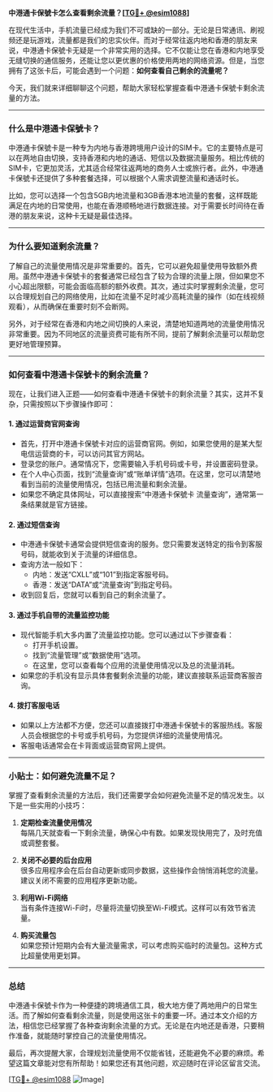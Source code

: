 **中港通卡保號卡怎么查看剩余流量？[[TG💪+ @esim1088](https://t.me/s/esim1088)]**

在现代生活中，手机流量已经成为我们不可或缺的一部分。无论是日常通讯、刷视频还是玩游戏，流量都是我们的忠实伙伴。而对于经常往返内地和香港的朋友来说，中港通卡保號卡无疑是一个非常实用的选择。它不仅能让您在香港和内地享受无缝切换的通信服务，还能让您以更优惠的价格使用两地的网络资源。但是，当您拥有了这张卡后，可能会遇到一个问题：**如何查看自己剩余的流量呢？**

今天，我们就来详细聊聊这个问题，帮助大家轻松掌握查看中港通卡保號卡剩余流量的方法。

---

### 什么是中港通卡保號卡？

中港通卡保號卡是一种专为内地与香港跨境用户设计的SIM卡。它的主要特点是可以在两地自由切换，支持香港和内地的通话、短信以及数据流量服务。相比传统的SIM卡，它更加灵活，尤其适合经常往返两地的商务人士或旅行者。此外，中港通卡保號卡还提供了多种套餐选择，可以根据个人需求调整流量和通话时长。

比如，您可以选择一个包含5GB内地流量和3GB香港本地流量的套餐，这样既能满足在内地的日常使用，也能在香港顺畅地进行数据连接。对于需要长时间待在香港的朋友来说，这种卡无疑是最佳选择。

---

### 为什么要知道剩余流量？

了解自己的流量使用情况是非常重要的。首先，它可以避免超量使用导致额外费用。虽然中港通卡保號卡的套餐通常已经包含了较为合理的流量上限，但如果您不小心超出限额，可能会面临高额的额外收费。其次，通过实时掌握剩余流量，您可以合理规划自己的网络使用，比如在流量不足时减少高耗流量的操作（如在线视频观看），从而确保在重要时刻不会断网。

另外，对于经常在香港和内地之间切换的人来说，清楚地知道两地的流量使用情况非常重要。因为不同地区的流量资费可能有所不同，提前了解剩余流量可以帮助您更好地管理预算。

---

### 如何查看中港通卡保號卡的剩余流量？

现在，让我们进入正题——如何查看中港通卡保號卡的剩余流量？其实，这并不复杂，只需按照以下步骤操作即可：

#### 1. **通过运营商官网查询**
   - 首先，打开中港通卡保號卡对应的运营商官网。例如，如果您使用的是某大型电信运营商的卡，可以访问其官方网站。
   - 登录您的账户。通常情况下，您需要输入手机号码或卡号，并设置密码登录。
   - 在个人中心页面，找到“流量查询”或“账单详情”选项。在这里，您可以清楚地看到当前的流量使用情况，包括已用流量和剩余流量。
   - 如果您不确定具体网址，可以直接搜索“中港通卡保號卡 流量查询”，通常第一条结果就是官方链接。

#### 2. **通过短信查询**
   - 中港通卡保號卡通常会提供短信查询的服务。您只需要发送特定的指令到客服号码，就能收到关于流量的详细信息。
   - 查询方法一般如下：
     - 内地：发送“CXLL”或“101”到指定客服号码。
     - 香港：发送“DATA”或“流量查询”到指定号码。
   - 收到回复后，您就可以看到自己的剩余流量了。

#### 3. **通过手机自带的流量监控功能**
   - 现代智能手机大多内置了流量监控功能。您可以通过以下步骤查看：
     - 打开手机设置。
     - 找到“流量管理”或“数据使用”选项。
     - 在这里，您可以查看每个应用的流量使用情况以及总的流量消耗。
   - 如果您的手机没有显示具体套餐剩余流量的功能，建议直接联系运营商客服咨询。

#### 4. **拨打客服电话**
   - 如果以上方法都不方便，您还可以直接拨打中港通卡保號卡的客服热线。客服人员会根据您的卡号或手机号码，为您提供详细的流量使用情况。
   - 客服电话通常会在卡背面或运营商官网上提供。

---

### 小贴士：如何避免流量不足？

掌握了查看剩余流量的方法后，我们还需要学会如何避免流量不足的情况发生。以下是一些实用的小技巧：

1. **定期检查流量使用情况**  
   每隔几天就查看一下剩余流量，确保心中有数。如果发现快用完了，及时充值或调整套餐。

2. **关闭不必要的后台应用**  
   很多应用程序会在后台自动更新或同步数据，这些操作会悄悄消耗您的流量。建议关闭不需要的应用程序更新功能。

3. **利用Wi-Fi网络**  
   当有条件连接Wi-Fi时，尽量将流量切换至Wi-Fi模式。这样可以有效节省流量。

4. **购买流量包**  
   如果您预计短期内会有大量流量需求，可以考虑购买临时的流量包。这种方式比超量使用更划算。

---

### 总结

中港通卡保號卡作为一种便捷的跨境通信工具，极大地方便了两地用户的日常生活。而了解如何查看剩余流量，则是使用这张卡的重要一环。通过本文介绍的方法，相信您已经掌握了各种查询剩余流量的方式。无论是在内地还是香港，只要稍作准备，就能随时掌控自己的流量使用情况。

最后，再次提醒大家，合理规划流量使用不仅能省钱，还能避免不必要的麻烦。希望这篇文章能对您有所帮助！如果您还有其他问题，欢迎随时在评论区留言交流。

[[TG💪+ @esim1088](https://t.me/s/esim1088) ![Image](https://i.postimg.cc/4NQfJmqS/Snipaste-2025-05-13-00-14-12.png)]